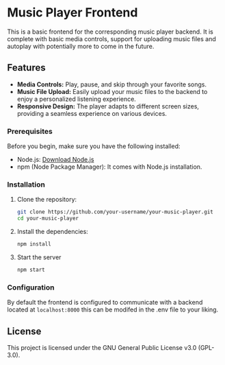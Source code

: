 # Music Player Frontend

This is a basic frontend for the corresponding music player backend. It is complete with basic media controls, support for uploading music files and autoplay with potentially more to come in the future.

## Features

- **Media Controls:** Play, pause, and skip through your favorite songs.
- **Music File Upload:** Easily upload your music files to the backend to enjoy a personalized listening experience.
- **Responsive Design:** The player adapts to different screen sizes, providing a seamless experience on various devices.

### Prerequisites

Before you begin, make sure you have the following installed:

- Node.js: [Download Node.js](https://nodejs.org/)
- npm (Node Package Manager): It comes with Node.js installation.

### Installation

1. Clone the repository:

   ```bash
   git clone https://github.com/your-username/your-music-player.git
   cd your-music-player
   ```

2. Install the dependencies:

   ```bash
   npm install
   ```
3. Start the server

   ```bash
   npm start
   ```

### Configuration

By default the frontend is configured to communicate with a backend located at `localhost:8000` this can be modifed in the .env file to your liking.
## License
This project is licensed under the GNU General Public License v3.0 (GPL-3.0).
